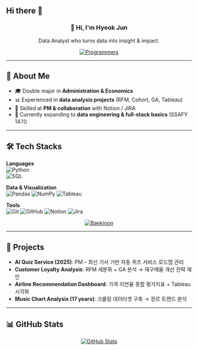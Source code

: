 ## Hi there 👋

<div align="center">

### 👋 Hi, I'm Hyeok Jun  
Data Analyst who turns data into insight & impact.  

[![Programmers](https://img.shields.io/badge/Programmers-Profile-blue?logo=code)](https://school.programmers.co.kr/users/Yuwol)

</div>

---

## 🧠 About Me
- 🎓 Double major in **Administration & Economics** 
- 📊 Experienced in **data analysis projects** (RFM, Cohort, GA, Tableau)  
- 🤝 Skilled at **PM & collaboration** with Notion / JIRA  
- 🌱 Currently expanding to **data engineering & full-stack basics** (SSAFY 14기)  

---

## 🛠 Tech Stacks

**Languages**  
![Python](https://img.shields.io/badge/Python-3776AB?logo=python&logoColor=white)  
![SQL](https://img.shields.io/badge/SQL-4479A1?logo=postgresql&logoColor=white)  

**Data & Visualization**  
![Pandas](https://img.shields.io/badge/Pandas-150458?logo=pandas&logoColor=white)
![NumPy](https://img.shields.io/badge/Numpy-013243?logo=numpy&logoColor=white)
![Tableau](https://img.shields.io/badge/Tableau-E97627?logo=tableau&logoColor=white)  

**Tools**  
![Git](https://img.shields.io/badge/Git-F05032?logo=git&logoColor=white)
![GitHub](https://img.shields.io/badge/GitHub-181717?logo=github&logoColor=white)
![Notion](https://img.shields.io/badge/Notion-000000?logo=notion&logoColor=white)
![Jira](https://img.shields.io/badge/Jira-0052CC?logo=jira&logoColor=white)  

<div align="center">

[![Baekjoon](http://mazassumnida.wtf/api/v2/generate_badge?boj=gurwns199)](https://solved.ac/profile/gurwns199)

</div>

---

## 💼 Projects
- **AI Quiz Service (2025)**: PM – 최신 기사 기반 자동 퀴즈 서비스 로드맵 관리  
- **Customer Loyalty Analysis**: RFM 세분화 + GA 분석 → 재구매율 개선 전략 제안  
- **Airline Recommendation Dashboard**: 가격·지연율 종합 평가지표 + Tableau 시각화  
- **Music Chart Analysis (17 years)**: 크롤링 데이터셋 구축 → 장르 트렌드 분석  

---

## 📊 GitHub Stats
<div align="center">

[![GitHub Stats](https://github-readme-stats.vercel.app/api?username=yuwolxx&show_icons=true&theme=default)](https://github.com/anuraghazra/github-readme-stats)

</div>
